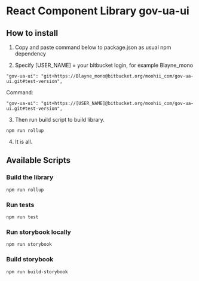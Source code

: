 # React Component Library gov-ua-ui

## How to install

1. Copy and paste command below to package.json as usual npm dependency

2. Specify [USER_NAME] = your bitbucket login, for example Blayne_mono

```
"gov-ua-ui": "git+https://Blayne_mono@bitbucket.org/moohii_com/gov-ua-ui.git#test-version",
```

Command: 
```
"gov-ua-ui": "git+https://[USER_NAME]@bitbucket.org/moohii_com/gov-ua-ui.git#test-version",
```

3. Then run build script to build library.
```
npm run rollup
```
4. It is all. 
## Available Scripts

### Build the library

```
npm run rollup
```

### Run tests

```
npm run test
```

### Run storybook locally

```
npm run storybook
```

### Build storybook

```
npm run build-storybook
```
